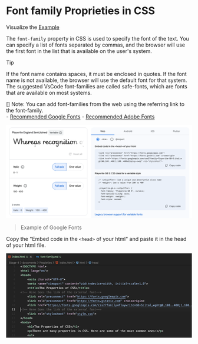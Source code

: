 # Font family Proprieties in CSS

Visualize the [Example](/Stage-4/documents/Propieties/)

The `font-family` property in CSS is used to specify the font of the text. You can specify a list of fonts separated by commas, and the browser will use the first font in the list that is available on the user's system.

> [!TIP]
> If the font name contains spaces, it must be enclosed in quotes.
> If the font name is not available, the browser will use the default font for that system.
> The suggested VsCode font-families are called safe-fonts, which are fonts that are available on most systems.


[] Note: You can add font-families from the web using the referring link to the font-family.   
    - [Recommended Google Fonts](https://fonts.google.com/)
    - [Recommended Adobe Fonts](https://fonts.adobe.com/)

<img src="/Stage-4/resources/google-fonts-example.png">

> Example of Google Fonts

Copy the "Embed code in the `<head>` of your html" and paste it in the head of your html file.

<img src="/Stage-4/resources/external-fonts-example.png">
